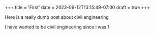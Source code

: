+++
title = 'First'
date = 2023-09-12T13:15:49-07:00
draft = true
+++

Here is a really dumb post about civil engineering

I have wanted to be civil engineering since i was 1
